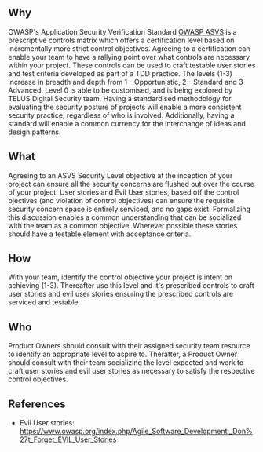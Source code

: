 ## Why
OWASP's Application Security Verification Standard [OWASP
ASVS](https://www.owasp.org/index.php/Category:OWASP_Application_Security_Verification_Standard_Project) is a prescriptive controls matrix which offers a certification level based on incrementally more strict control objectives. Agreeing to a certification can enable your team to have a rallying point over what controls are necessary within your project. These controls can be used to craft testable user stories and test criteria developed as part of a TDD practice. The levels (1-3) increase in breadth and depth from 1 - Opportunistic, 2 - Standard and 3 Advanced. Level 0 is able to be customised, and is being explored by TELUS Digital Security team. Having a standardised methodology for evaluating the security posture of projects will enable a more consistent security practice, regardless of who is involved. Additionally, having a standard will enable a common currency for the interchange of ideas and design patterns.

## What
Agreeing to an ASVS Security Level  objective at the inception of your project can ensure all the security concerns are flushed out over the course of your project. User stories and Evil User stories, based off the control bjectives (and violation of control objectives) can ensure the requisite security concern space is entirely serviced, and no gaps exist. Formalizing this discussion enables a common understanding that can be socialized with the team as a common objective. Wherever possible these stories should have a testable element with acceptance criteria.
## How
With your team, identify the control objective your project is intent on achieving  (1-3). Thereafter use this level and it's prescribed controls to craft user stories and evil user stories ensuring the prescribed controls are serviced and testable. 
## Who
Product Owners should consult with their assigned security team resource to identify an appropriate level to aspire to. Therafter, a Product Owner should consult with their team socializing the level expected and work to craft user stories and evil user stories as necessary to satisfy the respective control objectives.
## References
 * Evil User stories: https://www.owasp.org/index.php/Agile_Software_Development:_Don%27t_Forget_EVIL_User_Stories
